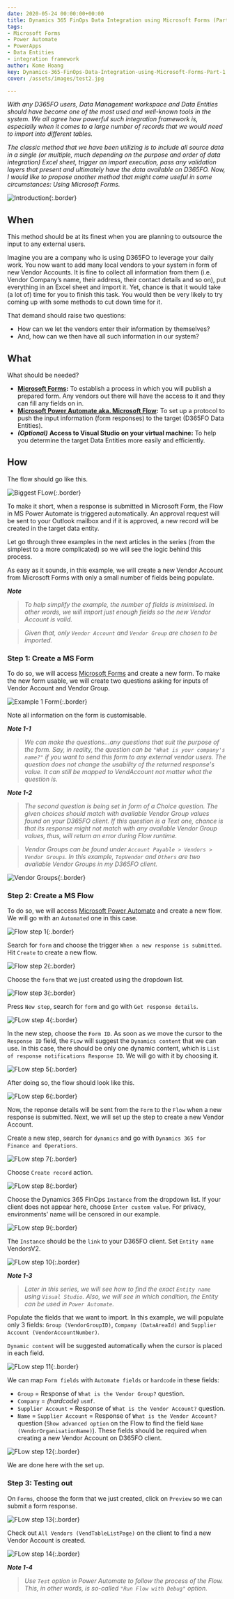 ```yaml
---
date: 2020-05-24 00:00:00+00:00
title: Dynamics 365 FinOps Data Integration using Microsoft Forms (Part 1)  
tags:
- Microsoft Forms
- Power Automate
- PowerApps
- Data Entities
- integration framework
author: Kome Hoang
key: Dynamics-365-FinOps-Data-Integration-using-Microsoft-Forms-Part-1
cover: /assets/images/test2.jpg

---
```


*With any D365FO users, Data Management workspace and Data Entities should have become one of the most used and well-known tools in the system. We all agree how powerful such integration framework is, especially when it comes to a large number of records that we would need to import into different tables.*

*The classic method that we have been utilizing is to include all source data in a single (or multiple, much depending on the purpose and order of data integration) Excel sheet, trigger an import execution, pass any validation layers that present and ultimately have the data available on D365FO. Now, I would like to propose another method that might come useful in some circumstances: Using Microsoft Forms.*

![Introduction]({{site.url}}/assets/imagesposts/Introduction.png "The trio"){:.border}

## When

This method should be at its finest when you are planning to outsource the input to any external users.

Imagine you are a company who is using D365FO to leverage your daily work. You now want to add many local vendors to your system in form of new Vendor Accounts. It is fine to collect all information from them (i.e. Vendor Company’s name, their address, their contact details and so on), put everything in an Excel sheet and import it. Yet, chance is that it would take (a lot of) time for you to finish this task. You would then be very likely to try coming up with some methods to cut down time for it.

That demand should raise two questions:

- How can we let the vendors enter their information by themselves?
- And, how can we then have all such information in our system?

## What

What should be needed?

- **[Microsoft Forms](https://forms.office.com/):** To establish a process in which you will publish a prepared form. Any vendors out there will have the access to it and they can fill any fields on in.
- **[Microsoft Power Automate aka. Microsoft Flow](https://flow.microsoft.com/):** To set up a protocol to push the input information (form responses) to the target (D365FO Data Entities).
- ***(Optional)*** **Access to Visual Studio on your virtual machine:** To help you determine the target Data Entities more easily and efficiently.

## How

The flow should go like this.

![Biggest FLow]({{site.url}}/assets/imagesposts/Biggest-Flow.png "The Biggest FLow"){:.border}

To make it short, when a response is submitted in Microsoft Form, the Flow in MS Power Automate is triggered automatically. An approval request will be sent to your Outlook mailbox and if it is approved, a new record will be created in the target data entity.

Let go through three examples in the next articles in the series (from the simplest to a more complicated) so we will see the logic behind this process.

As easy as it sounds, in this example, we will create a new Vendor Account from Microsoft Forms with only a small number of fields being populate.

***Note***

> *To help simplify the example, the number of fields is minimised. In other words, we will import just enough fields so the new Vendor Account is valid.*

> *Given that, only `Vendor Account` and `Vendor Group` are chosen to be imported.*

### **Step 1: Create a MS Form**

To do so, we will access [Microsoft Forms](https://forms.office.com/) and create a new form. To make the new form usable, we will create two questions asking for inputs of Vendor Account and Vendor Group.

![Example 1 Form]({{site.url}}/assets/imagesposts/E1-1-NewForm.png "Example 1 Form"){:.border}

Note all information on the form is customisable.

***Note 1-1***

> *We can make the questions...any questions that suit the purpose of the form. Say, in reality, the question can be `"What is your company's name?"` if you want to send this form to any external vendor users. The question does not change the usability of the returned response's value. It can still be mapped to VendAccount not matter what the question is.*

***Note 1-2***
> *The second question is being set in form of a Choice question. The given choices should match with available Vendor Group values found on your D365FO client. If this question is a Text one, chance is that its response might not match with any available Vendor Group values, thus, will return an error during Flow runtime.*

> *Vendor Groups can be found under `Account Payable > Vendors > Vendor Groups`. In this example, `TopVendor` and `Others` are two available Vendor Groups in my D365FO client.*

![Vendor Groups]({{site.url}}/assets/imagesposts/E1-2-VendorGroups.png "Vendor Groups"){:.border}

### **Step 2: Create a MS Flow**

To do so, we will access [Microsoft Power Automate](https://flow.microsoft.com/) and create a new flow. We will go with an `Automated` one in this case.

![Flow step 1]({{site.url}}/assets/imagesposts/E1-3-Flow-1.png "Automated flow"){:.border}

Search for `form` and choose the trigger `When a new response is submitted`. Hit `Create` to create a new flow.

![Flow step 2]({{site.url}}/assets/imagesposts/E1-4-Flow-2.png "Form trigger"){:.border}

Choose the `form` that we just created using the dropdown list.

![Flow step 3]({{site.url}}/assets/imagesposts/E1-5-Flow-3.png "Choose form"){:.border}

Press `New step`, search for `form` and go with `Get response details`.

![FLow step 4]({{site.url}}/assets/imagesposts/E1-6-Flow-4.png "New step: Get response details"){:.border}

In the new step, choose the `Form ID`. As soon as we move the cursor to the `Response ID` field, the `FLow` will suggest the `Dynamics content` that we can use. In this case, there should be only one dynamic content, which is `List of response notifications Response ID`. We will go with it by choosing it.

![FLow step 5]({{site.url}}/assets/imagesposts/E1-7-Flow-5.png "Get response details"){:.border}

After doing so, the flow should look like this.

![FLow step 6]({{site.url}}/assets/imagesposts/E1-8-Flow-6.png "Form done"){:.border}

Now, the reponse details will be sent from the `Form` to the `Flow` when a new response is submitted. Next, we will set up the step to create a new Vendor Account.

Create a new step, search for `dynamics` and go with `Dynamics 365 for Finance and Operations`.

![FLow step 7]({{site.url}}/assets/imagesposts/E1-9-Flow-7.png "Dynamics 365 FinOps"){:.border}

Choose `Create record` action.

![FLow step 8]({{site.url}}/assets/imagesposts/E1-10-Flow-8.png "Create record action"){:.border}

Choose the Dynamics 365 FinOps `Instance` from the dropdown list. If your client does not appear here, choose `Enter custom value`. For privacy, environments' name will be censored in our example.

![FLow step 9]({{site.url}}/assets/imagesposts/E1-11-Flow-9.png "Set D365FO instance"){:.border}

The `Instance` should be the `link` to your D365FO client. Set `Entity name` VendorsV2.

![FLow step 10]({{site.url}}/assets/imagesposts/E1-12-Flow-10.png "Set Instance and Entity"){:.border}

***Note 1-3***

> *Later in this series, we will see how to find the exact `Entity name` using `Visual Studio`. Also, we will see in which condition, the Entity can be used in `Power Automate`.*

Populate the fields that we want to import. In this example, we will populate only 3 fields: `Group (VendorGroupID)`, `Company (DataAreaId)` and `Supplier Account (VendorAccountNumber)`.

`Dynamic content` will be suggested automatically when the cursor is placed in each field.

![FLow step 11]({{site.url}}/assets/imagesposts/E1-13-Flow-11.png "Map Form fields with Automate fields"){:.border}

We can map `Form fields` with `Automate fields` or `hardcode` in these fields:

- `Group` = Response of `What is the Vendor Group?` question.
- `Company` = *(hardcode)* `usmf`.
- `Supplier Account` = Response of `What is the Vendor Account?` question.
- `Name` = `Supplier Account` =  Response of `What is the Vendor Account?` question (`Show advanced option` on the Flow to find the field `Name (VendorOrganisationName)`).
These fields should be required when creating a new Vendor Account on D365FO client.

![FLow step 12]({{site.url}}/assets/imagesposts/E1-14-Flow-12.png "Map Form fields with Automate fields"){:.border}

We are done here with the set up.

### **Step 3: Testing out**

On `Forms`, choose the form that we just created, click on `Preview` so we can submit a form response.

![FLow step 13]({{site.url}}/assets/imagesposts/E1-15-Flow-13.png "Map Form fields with Automate fields"){:.border}

Check out `All Vendors (VendTableListPage)` on the client to find a new Vendor Account is created.

![FLow step 14]({{site.url}}/assets/imagesposts/E1-16-Flow-14.png "Map Form fields with Automate fields"){:.border}

***Note 1-4***

> *Use `Test` option in Power Automate to follow the process of the Flow. This, in other words, is so-called `"Run Flow with Debug"` option.*
